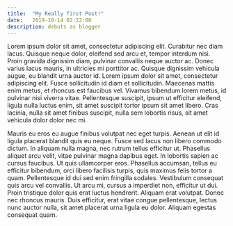 ```yaml
---
title:  "My Really first Post!"
date:   2019-10-14 02:22:00
description: debuts as blogger
---
```


Lorem ipsum dolor sit amet, consectetur adipiscing elit. Curabitur nec diam lacus. Quisque neque dolor, eleifend sed arcu et, tempor interdum nisi. Proin gravida dignissim diam, pulvinar convallis neque auctor ac. Donec varius lacus mauris, in ultricies mi porttitor ac. Quisque dignissim vehicula augue, eu blandit urna auctor id. Lorem ipsum dolor sit amet, consectetur adipiscing elit. Fusce sollicitudin id diam et sollicitudin. Maecenas mattis enim metus, et rhoncus est faucibus vel. Vivamus bibendum lorem metus, id pulvinar nisi viverra vitae. Pellentesque suscipit, ipsum ut efficitur eleifend, ligula nulla luctus enim, sit amet suscipit tortor ipsum sit amet libero. Cras lacinia, nulla sit amet finibus suscipit, nulla sem lobortis risus, sit amet vehicula dolor dolor nec mi.

Mauris eu eros eu augue finibus volutpat nec eget turpis. Aenean ut elit id ligula placerat blandit quis eu neque. Fusce sed lacus non libero commodo dictum. In aliquam nulla magna, nec rutrum tellus efficitur ut. Phasellus aliquet arcu velit, vitae pulvinar magna dapibus eget. In lobortis sapien ac cursus faucibus. Ut quis ullamcorper eros. Phasellus accumsan, tellus eu efficitur bibendum, orci libero facilisis turpis, quis maximus felis tortor a quam. Pellentesque id dui sed enim fringilla sodales. Vestibulum consequat quis arcu vel convallis. Ut arcu mi, cursus a imperdiet non, efficitur ut dui. Proin tristique dolor quis erat luctus hendrerit. Aliquam erat volutpat. Donec nec rhoncus mauris. Duis efficitur, erat vitae congue pellentesque, lectus nunc auctor nulla, sit amet placerat urna ligula eu dolor. Aliquam egestas consequat quam.